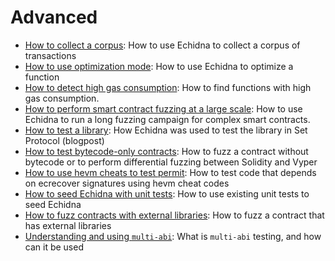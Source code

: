 # Advanced

- [How to collect a corpus](./collecting-a-corpus.md): How to use Echidna to collect a corpus of transactions
- [How to use optimization mode](./optimization_mode.md): How to use Echidna to optimize a function
- [How to detect high gas consumption](./finding-transactions-with-high-gas-consumption.md): How to find functions with high gas consumption.
- [How to perform smart contract fuzzing at a large scale](./smart-contract-fuzzing-at-scale.md): How to use Echidna to run a long fuzzing campaign for complex smart contracts.
- [How to test a library](https://blog.trailofbits.com/2020/08/17/using-echidna-to-test-a-smart-contract-library/): How Echidna was used to test the library in Set Protocol (blogpost)
- [How to test bytecode-only contracts](./testing-bytecode.md): How to fuzz a contract without bytecode or to perform differential fuzzing between Solidity and Vyper
- [How to use hevm cheats to test permit](./hevm-cheats-to-test-permit.md): How to test code that depends on ecrecover signatures using hevm cheat codes
- [How to seed Echidna with unit tests](./end-to-end-testing.md): How to use existing unit tests to seed Echidna
- [How to fuzz contracts with external libraries](./working-with-libraries.md): How to fuzz a contract that has external libraries
- [Understanding and using `multi-abi`](./using-multi-abi.md): What is `multi-abi` testing, and how can it be used
